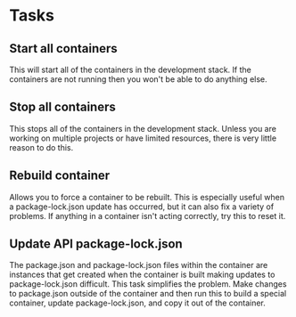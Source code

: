 # Tasks
## Start all containers
This will start all of the containers in the development stack. If the containers are not running then you won't be able to do anything else.
## Stop all containers
This stops all of the containers in the development stack. Unless you are working on multiple projects or have limited resources,
there is very little reason to do this.
## Rebuild container
Allows you to force a container to be rebuilt. This is especially useful when a package-lock.json update has occurred,
but it can also fix a variety of problems. If anything in a container isn't acting correctly, try this to reset it.
## Update API package-lock.json
The package.json and package-lock.json files within the container are instances that get created when the container is built making
updates to package-lock.json difficult. This task simplifies the problem. Make changes to package.json outside of the container and
then run this to build a special container, update package-lock.json, and copy it out of the container.

